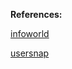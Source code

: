 



**References:** 

[infoworld](https://www.infoworld.com/article/3130670/the-hidden-benefits-of-docker-for-qa.html)

[usersnap](https://usersnap.com/blog/docker-for-web-developers)